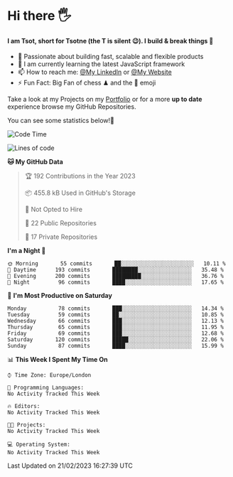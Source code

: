 # Hi there :raised_hand_with_fingers_splayed:
#### I am Tsot, short for Tsotne (the T is silent :wink:). I build & break things :space_invader:
- :telescope: Passionate about building fast, scalable and flexible products
- :seedling: I am currently learning the latest JavaScript framework 
- :mailbox: How to reach me: [@My LinkedIn](https://www.linkedin.com/in/tsotne-gvadzabia/) or [@My Website](https://tsotne.co.uk/contact)
- :zap: Fun Fact: Big Fan of chess ♟ and the 👾 emoji

Take a look at my Projects on my [Portfolio](https://tsotne.co.uk/) or for a more **up to date** experience browse my GitHub Repositories.

You can see some statistics below!:space_invader:
<!--START_SECTION:waka-->
![Code Time](http://img.shields.io/badge/Code%20Time-761%20hrs%202%20mins-blue)

![Lines of code](https://img.shields.io/badge/From%20Hello%20World%20I%27ve%20Written-2%20Million%20lines%20of%20code-blue)

**🐱 My GitHub Data** 

> 🏆 192 Contributions in the Year 2023
 > 
> 📦 455.8 kB Used in GitHub's Storage 
 > 
> 🚫 Not Opted to Hire
 > 
> 📜 22 Public Repositories 
 > 
> 🔑 17 Private Repositories  
 > 
**I'm a Night 🦉** 

```text
🌞 Morning       55 commits       ██░░░░░░░░░░░░░░░░░░░░░░░   10.11 % 
🌆 Daytime      193 commits       ████████░░░░░░░░░░░░░░░░░   35.48 % 
🌃 Evening      200 commits       █████████░░░░░░░░░░░░░░░░   36.76 % 
🌙 Night         96 commits       ████░░░░░░░░░░░░░░░░░░░░░   17.65 % 

```
📅 **I'm Most Productive on Saturday** 

```text
Monday          78 commits       ███░░░░░░░░░░░░░░░░░░░░░░   14.34 % 
Tuesday         59 commits       ██░░░░░░░░░░░░░░░░░░░░░░░   10.85 % 
Wednesday       66 commits       ███░░░░░░░░░░░░░░░░░░░░░░   12.13 % 
Thursday        65 commits       ███░░░░░░░░░░░░░░░░░░░░░░   11.95 % 
Friday          69 commits       ███░░░░░░░░░░░░░░░░░░░░░░   12.68 % 
Saturday       120 commits       █████░░░░░░░░░░░░░░░░░░░░   22.06 % 
Sunday          87 commits       ████░░░░░░░░░░░░░░░░░░░░░   15.99 % 

```


📊 **This Week I Spent My Time On** 

```text
⌚︎ Time Zone: Europe/London

💬 Programming Languages: 
No Activity Tracked This Week

🔥 Editors: 
No Activity Tracked This Week

🐱‍💻 Projects: 
No Activity Tracked This Week

💻 Operating System: 
No Activity Tracked This Week

```


 Last Updated on 21/02/2023 16:27:39 UTC
<!--END_SECTION:waka-->
